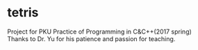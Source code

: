 # tetris
Project for PKU Practice of Programming in C&C++(2017 spring)
<br>
Thanks to Dr. Yu for his patience and passion for teaching.  
